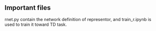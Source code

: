 ## Important files 
rnet.py contain the network definition of representor, and train_r.ipynb is used to train it toward TD task.

